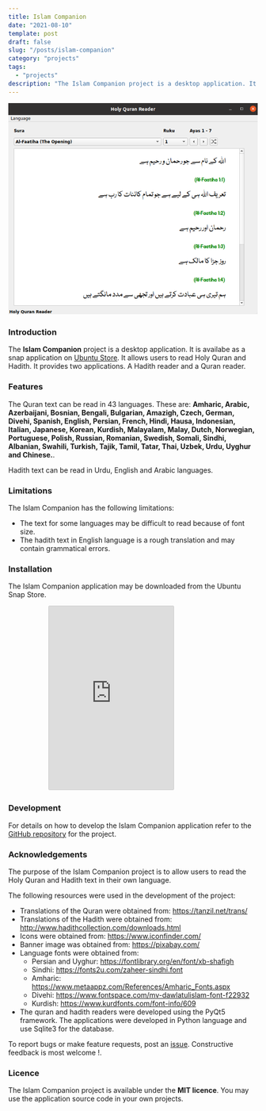 ```yaml
---
title: Islam Companion
date: "2021-08-10"
template: post
draft: false
slug: "/posts/islam-companion"
category: "projects"
tags:
  - "projects"
description: "The Islam Companion project is a desktop application. It is available as a snap application on Ubuntu Store. It allows users to read Holy Quran and Hadith. It provides two applications. A Hadith reader and a Quran reader."
---
```


![Islam Companion](./islamcompanion.png)

### Introduction

The **Islam Companion** project is a desktop application. It is availabe as a snap application on [Ubuntu Store](https://snapcraft.io/islamcompanion). It allows users to read Holy Quran and Hadith. It provides two applications. A Hadith reader and a Quran reader.

### Features

The Quran text can be read in 43 languages. These are: **Amharic, Arabic, Azerbaijani, Bosnian, Bengali, Bulgarian, Amazigh, Czech, German, Divehi, Spanish, English, Persian, French, Hindi, Hausa, Indonesian, Italian, Japanese, Korean, Kurdish, Malayalam, Malay, Dutch, Norwegian, Portuguese, Polish, Russian, Romanian, Swedish, Somali, Sindhi, Albanian, Swahili, Turkish, Tajik, Tamil, Tatar, Thai, Uzbek, Urdu, Uyghur and Chinese.**.
  
Hadith text can be read in Urdu, English and Arabic languages.

### Limitations

The Islam Companion has the following limitations:

* The text for some languages may be difficult to read because of font size.
* The hadith text in English language is a rough translation and may contain grammatical errors.

### Installation
The Islam Companion application may be downloaded from the Ubuntu Snap Store.

<iframe src="https://snapcraft.io/islamcompanion/embedded?button=black" frameborder="0" width="100%" height="370px" style="border: 1px solid #CCC;border-radius: 2px;width: 50%;left: 16%;position: relative;"></iframe>

### Development

For details on how to develop the Islam Companion application refer to the [GitHub repository](https://github.com/pakjiddat/islam-companion) for the project.

### Acknowledgements

The purpose of the Islam Companion project is to allow users to read the Holy Quran and Hadith text in their own language.

The following resources were used in the development of the project:

* Translations of the Quran were obtained from: https://tanzil.net/trans/
* Translations of the Hadith were obtained from: http://www.hadithcollection.com/downloads.html
* Icons were obtained from: https://www.iconfinder.com/
* Banner image was obtained from: https://pixabay.com/
* Language fonts were obtained from:
  * Persian and Uyghur: https://fontlibrary.org/en/font/xb-shafigh
  * Sindhi: https://fonts2u.com/zaheer-sindhi.font
  * Amharic: https://www.metaappz.com/References/Amharic_Fonts.aspx
  * Divehi: https://www.fontspace.com/mv-dawlatulislam-font-f22932
  * Kurdish: https://www.kurdfonts.com/font-info/609
* The quran and hadith readers were developed using the PyQt5 framework. The applications were developed in Python language and use Sqlite3 for the database.

To report bugs or make feature requests, post an [issue](https://github.com/pakjiddat/islam-companion/issues). Constructive feedback is most welcome !.

### Licence 

The Islam Companion project is available under the **MIT licence**. You may use the application source code in your own projects.
